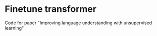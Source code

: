 # Finetune transformer

Code for paper "Improving language understanding with unsupervised learning"
